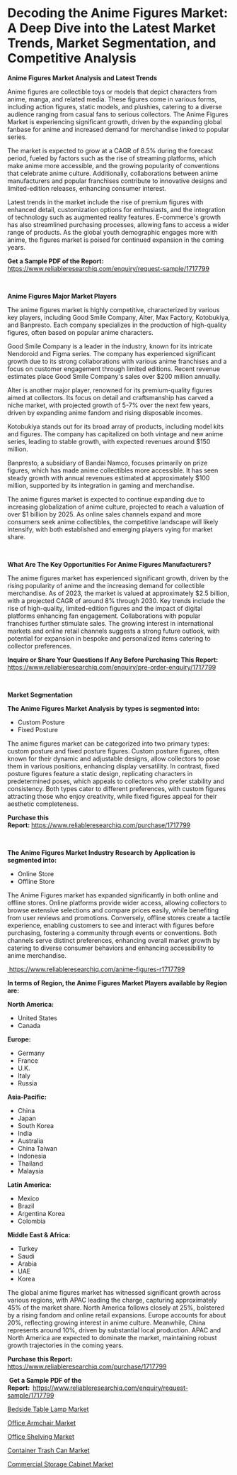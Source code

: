<p><h1>Decoding the Anime Figures Market: A Deep Dive into the Latest Market Trends, Market Segmentation, and Competitive Analysis</h1></p><p><strong>Anime Figures Market Analysis and Latest Trends</strong></p>
<p><p>Anime figures are collectible toys or models that depict characters from anime, manga, and related media. These figures come in various forms, including action figures, static models, and plushies, catering to a diverse audience ranging from casual fans to serious collectors. The Anime Figures Market is experiencing significant growth, driven by the expanding global fanbase for anime and increased demand for merchandise linked to popular series.</p><p>The market is expected to grow at a CAGR of 8.5% during the forecast period, fueled by factors such as the rise of streaming platforms, which make anime more accessible, and the growing popularity of conventions that celebrate anime culture. Additionally, collaborations between anime manufacturers and popular franchises contribute to innovative designs and limited-edition releases, enhancing consumer interest.</p><p>Latest trends in the market include the rise of premium figures with enhanced detail, customization options for enthusiasts, and the integration of technology such as augmented reality features. E-commerce's growth has also streamlined purchasing processes, allowing fans to access a wider range of products. As the global youth demographic engages more with anime, the figures market is poised for continued expansion in the coming years.</p></p>
<p><strong>Get a Sample PDF of the Report:&nbsp;</strong> <a href="https://www.reliableresearchiq.com/enquiry/request-sample/1717799?utm_campaign=1876&utm_medium=2&utm_source=Github&utm_content=ia&utm_term=04042025&utm_id=anime-figures">https://www.reliableresearchiq.com/enquiry/request-sample/1717799</a></p>
<p>&nbsp;</p>
<p><strong>Anime Figures Major Market Players</strong></p>
<p><p>The anime figures market is highly competitive, characterized by various key players, including Good Smile Company, Alter, Max Factory, Kotobukiya, and Banpresto. Each company specializes in the production of high-quality figures, often based on popular anime characters. </p><p>Good Smile Company is a leader in the industry, known for its intricate Nendoroid and Figma series. The company has experienced significant growth due to its strong collaborations with various anime franchises and a focus on customer engagement through limited editions. Recent revenue estimates place Good Smile Company's sales over $200 million annually.</p><p>Alter is another major player, renowned for its premium-quality figures aimed at collectors. Its focus on detail and craftsmanship has carved a niche market, with projected growth of 5-7% over the next few years, driven by expanding anime fandom and rising disposable incomes.</p><p>Kotobukiya stands out for its broad array of products, including model kits and figures. The company has capitalized on both vintage and new anime series, leading to stable growth, with expected revenues around $150 million.</p><p>Banpresto, a subsidiary of Bandai Namco, focuses primarily on prize figures, which has made anime collectibles more accessible. It has seen steady growth with annual revenues estimated at approximately $100 million, supported by its integration in gaming and merchandise.</p><p>The anime figures market is expected to continue expanding due to increasing globalization of anime culture, projected to reach a valuation of over $1 billion by 2025. As online sales channels expand and more consumers seek anime collectibles, the competitive landscape will likely intensify, with both established and emerging players vying for market share.</p></p>
<p>&nbsp;</p>
<p><strong>What Are The Key Opportunities For Anime Figures Manufacturers?</strong></p>
<p><p>The anime figures market has experienced significant growth, driven by the rising popularity of anime and the increasing demand for collectible merchandise. As of 2023, the market is valued at approximately $2.5 billion, with a projected CAGR of around 8% through 2030. Key trends include the rise of high-quality, limited-edition figures and the impact of digital platforms enhancing fan engagement. Collaborations with popular franchises further stimulate sales. The growing interest in international markets and online retail channels suggests a strong future outlook, with potential for expansion in bespoke and personalized items catering to collector preferences.</p></p>
<p><strong>Inquire or Share Your Questions If Any Before Purchasing This Report:</strong> <a href="https://www.reliableresearchiq.com/enquiry/pre-order-enquiry/1717799?utm_campaign=1876&utm_medium=2&utm_source=Github&utm_content=ia&utm_term=04042025&utm_id=anime-figures">https://www.reliableresearchiq.com/enquiry/pre-order-enquiry/1717799</a></p>
<p>&nbsp;</p>
<p><strong>Market Segmentation</strong></p>
<p><strong>The Anime Figures Market Analysis by types is segmented into:</strong></p>
<p><ul><li>Custom Posture</li><li>Fixed Posture</li></ul></p>
<p><p>The anime figures market can be categorized into two primary types: custom posture and fixed posture figures. Custom posture figures, often known for their dynamic and adjustable designs, allow collectors to pose them in various positions, enhancing display versatility. In contrast, fixed posture figures feature a static design, replicating characters in predetermined poses, which appeals to collectors who prefer stability and consistency. Both types cater to different preferences, with custom figures attracting those who enjoy creativity, while fixed figures appeal for their aesthetic completeness.</p></p>
<p><strong>Purchase this Report:&nbsp;</strong><a href="https://www.reliableresearchiq.com/purchase/1717799?utm_campaign=1876&utm_medium=2&utm_source=Github&utm_content=ia&utm_term=04042025&utm_id=anime-figures">https://www.reliableresearchiq.com/purchase/1717799</a></p>
<p>&nbsp;</p>
<p><strong>The Anime Figures Market Industry Research by Application is segmented into:</strong></p>
<p><ul><li>Online Store</li><li>Offline Store</li></ul></p>
<p><p>The Anime Figures market has expanded significantly in both online and offline stores. Online platforms provide wider access, allowing collectors to browse extensive selections and compare prices easily, while benefiting from user reviews and promotions. Conversely, offline stores create a tactile experience, enabling customers to see and interact with figures before purchasing, fostering a community through events or conventions. Both channels serve distinct preferences, enhancing overall market growth by catering to diverse consumer behaviors and enhancing accessibility to anime merchandise.</p></p>
<p><a href="https://www.reliableresearchiq.com/anime-figures-r1717799?utm_campaign=1876&utm_medium=2&utm_source=Github&utm_content=ia&utm_term=04042025&utm_id=anime-figures">&nbsp;https://www.reliableresearchiq.com/anime-figures-r1717799</a></p>
<p><strong>In terms of Region, the Anime Figures Market Players available by Region are:</strong></p>
<p>
    <p> <strong> North America: </strong>
        <ul>
            <li>United States</li>
            <li>Canada</li>
        </ul>
        </p> 
    <p> <strong> Europe: </strong>
        <ul>
            <li>Germany</li>
            <li>France</li>
            <li>U.K.</li>
            <li>Italy</li>
            <li>Russia</li>
        </ul>
        </p> 
    <p> <strong> Asia-Pacific: </strong>
        <ul>
            <li>China</li>
            <li>Japan</li>
            <li>South Korea</li>
            <li>India</li>
            <li>Australia</li>
            <li>China Taiwan</li>
            <li>Indonesia</li>
            <li>Thailand</li>
            <li>Malaysia</li>
        </ul>
        </p> 
    <p> <strong> Latin America: </strong>
        <ul>
            <li>Mexico</li>
            <li>Brazil</li>
            <li>Argentina Korea</li>
            <li>Colombia</li>
        </ul>
        </p> 
    <p> <strong> Middle East & Africa: </strong>
        <ul>
            <li>Turkey</li>
            <li>Saudi</li>
            <li>Arabia</li>
            <li>UAE</li>
            <li>Korea</li>
        </ul>
    </p>
    </p>
<p><p>The global anime figures market has witnessed significant growth across various regions, with APAC leading the charge, capturing approximately 45% of the market share. North America follows closely at 25%, bolstered by a rising fandom and online retail expansions. Europe accounts for about 20%, reflecting growing interest in anime culture. Meanwhile, China represents around 10%, driven by substantial local production. APAC and North America are expected to dominate the market, maintaining robust growth trajectories in the coming years.</p></p>
<p><strong>Purchase this Report: </strong><a href="https://www.reliableresearchiq.com/purchase/1717799?utm_campaign=1876&utm_medium=2&utm_source=Github&utm_content=ia&utm_term=04042025&utm_id=anime-figures">https://www.reliableresearchiq.com/purchase/1717799</a></p>
<p>&nbsp;<strong>Get a Sample PDF of the Report:&nbsp;&nbsp;</strong><a href="https://www.reliableresearchiq.com/enquiry/request-sample/1717799?utm_campaign=1876&utm_medium=2&utm_source=Github&utm_content=ia&utm_term=04042025&utm_id=anime-figures">https://www.reliableresearchiq.com/enquiry/request-sample/1717799</a></p>
<p><strong></strong></p>
<p><p><a href="https://github.com/habyoneub/Market-Research-Report-List-1/blob/main/bedside-table-lamp-market.md?utm_campaign=1876&utm_medium=2&utm_source=Github&utm_content=ia&utm_term=04042025&utm_id=anime-figures">Bedside Table Lamp Market</a></p><p><a href="https://github.com/drissahrouk/Market-Research-Report-List-1/blob/main/office-armchair-market.md?utm_campaign=1876&utm_medium=2&utm_source=Github&utm_content=ia&utm_term=04042025&utm_id=anime-figures">Office Armchair Market</a></p><p><a href="https://github.com/nxauwedaroui2/Market-Research-Report-List-1/blob/main/office-shelving-market.md?utm_campaign=1876&utm_medium=2&utm_source=Github&utm_content=ia&utm_term=04042025&utm_id=anime-figures">Office Shelving Market</a></p><p><a href="https://github.com/kemauteve/Market-Research-Report-List-1/blob/main/container-trash-can-market.md?utm_campaign=1876&utm_medium=2&utm_source=Github&utm_content=ia&utm_term=04042025&utm_id=anime-figures">Container Trash Can Market</a></p><p><a href="https://github.com/iontahoehlct/Market-Research-Report-List-1/blob/main/commercial-storage-cabinet-market.md?utm_campaign=1876&utm_medium=2&utm_source=Github&utm_content=ia&utm_term=04042025&utm_id=anime-figures">Commercial Storage Cabinet Market</a></p></p>